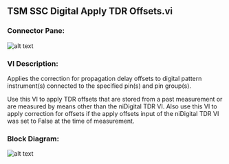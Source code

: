 ## **TSM SSC Digital Apply TDR Offsets.vi**
### Connector Pane:
![alt text](/Instrument%20Control/Digital/Pin%20Levels%20and%20Timing/TSM%20SSC%20Digital%20Apply%20TDR%20Offsets.vic.png "TSM SSC Digital Apply TDR Offsets.vi connector pane")

### VI Description:
Applies the correction for propagation delay offsets to digital pattern instrument(s) connected to the specified pin(s) and pin group(s).

Use this VI to apply TDR offsets that are stored from a past measurement or are measured by means other than the niDigital TDR VI. Also use this VI to apply correction for offsets if the apply offsets input of the niDigital TDR VI was set to False at the time of measurement.

### Block Diagram:
![alt text](/Instrument%20Control/Digital/Pin%20Levels%20and%20Timing/TSM%20SSC%20Digital%20Apply%20TDR%20Offsets.vid.png "TSM SSC Digital Apply TDR Offsets.vi block diagram")
